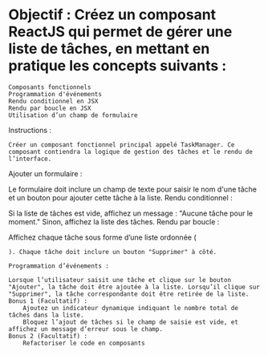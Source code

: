 # Objectif : Créez un composant ReactJS qui permet de gérer une liste de tâches, en mettant en pratique les concepts suivants :

    Composants fonctionnels
    Programmation d'événements
    Rendu conditionnel en JSX
    Rendu par boucle en JSX
    Utilisation d’un champ de formulaire

Instructions :

    Créer un composant fonctionnel principal appelé TaskManager. Ce composant contiendra la logique de gestion des tâches et le rendu de l’interface.

Ajouter un formulaire :

Le formulaire doit inclure un champ de texte pour saisir le nom d'une tâche et un bouton pour ajouter cette tâche à la liste.
Rendu conditionnel :

Si la liste de tâches est vide, affichez un message : "Aucune tâche pour le moment." Sinon, affichez la liste des tâches.
Rendu par boucle :

Affichez chaque tâche sous forme d’une liste ordonnée (

    ). Chaque tâche doit inclure un bouton "Supprimer" à côté.

    Programmation d’événements :

    Lorsque l’utilisateur saisit une tâche et clique sur le bouton "Ajouter", la tâche doit être ajoutée à la liste. Lorsqu’il clique sur "Supprimer", la tâche correspondante doit être retirée de la liste.
    Bonus 1 (Facultatif) :
        Ajoutez un indicateur dynamique indiquant le nombre total de tâches dans la liste.
        Bloquez l’ajout de tâches si le champ de saisie est vide, et affichez un message d’erreur sous le champ.
    Bonus 2 (Facultatif) :
        Refactoriser le code en composants
